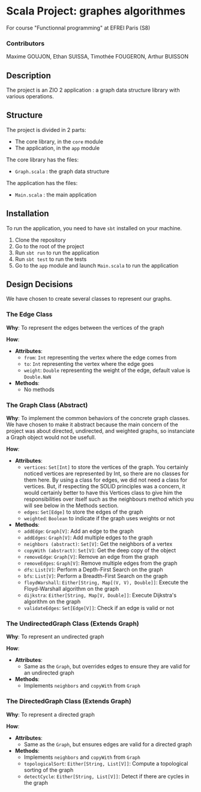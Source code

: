 # Scala Project: graphes algorithmes
For course "Functionnal programming" at EFREI Paris (S8)

### Contributors
Maxime GOUJON, Ethan SUISSA, Timothée FOUGERON, Arthur BUISSON

## Description
The project is an ZIO 2 application : a graph data structure library with various operations.

## Structure
The project is divided in 2 parts:
- The core library, in the `core` module
- The application, in the `app` module

The core library has the files:
- `Graph.scala` : the graph data structure

The application has the files:
- `Main.scala` : the main application

## Installation
To run the application, you need to have `sbt` installed on your machine.
1) Clone the repository
2) Go to the root of the project
3) Run `sbt run` to run the application
4) Run `sbt test` to run the tests
5) Go to the `app` module and launch `Main.scala` to run the application

## Design Decisions

We have chosen to create several classes to represent our graphs.

### The Edge Class

**Why**: To represent the edges between the vertices of the graph

**How**:
- **Attributes**:
    - `from`: `Int` representing the vertex where the edge comes from
    - `to`: `Int` representing the vertex where the edge goes
    - `weight`: `Double` representing the weight of the edge, default value is `Double.NaN`
- **Methods**:
    - No methods

### The Graph Class (Abstract)

**Why**: To implement the common behaviors of the concrete graph classes. We have chosen to make it abstract because the main concern of the project was about directed, undirected, and weighted graphs, so instanciate a Graph object would not be usefull.  

**How**:
- **Attributes**:
    - `vertices`: `Set[Int]` to store the vertices of the graph. You certainly noticed vertices are represented by Int, so there are no classes for them here. By using a class for edges, we did not need a class for vertices. But, if respecting the SOLID principles was a concern, it would certainly better to have this Vertices class to give him the responsibilities over itself such as the neighbours method which you will see below in the Methods section.
    - `edges`: `Set[Edge]` to store the edges of the graph
    - `weighted`: `Boolean` to indicate if the graph uses weights or not
- **Methods**:
    - `addEdge`: `Graph[V]`: Add an edge to the graph
    - `addEdges`: `Graph[V]`: Add multiple edges to the graph
    - `neighbors (abstract)`: `Set[V]`: Get the neighbors of a vertex
    - `copyWith (abstract)`: `Set[V]`: Get the deep copy of the object
    - `removeEdge`: `Graph[V]`: Remove an edge from the graph
    - `removeEdges`: `Graph[V]`: Remove multiple edges from the graph
    - `dfs`: `List[V]`: Perform a Depth-First Search on the graph
    - `bfs`: `List[V]`: Perform a Breadth-First Search on the graph
    - `floydWarshall`: `Either[String, Map[(V, V), Double]]`: Execute the Floyd-Warshall algorithm on the graph
    - `dijkstra`: `Either[String, Map[V, Double]]`: Execute Dijkstra's algorithm on the graph
    - `validateEdges`: `Set[Edge[V]]`: Check if an edge is valid or not

### The UndirectedGraph Class (Extends Graph)

**Why**: To represent an undirected graph

**How**:
- **Attributes**:
    - Same as the `Graph`, but overrides edges to ensure they are valid for an undirected graph
- **Methods**:
    - Implements `neighbors` and `copyWith` from `Graph`

### The DirectedGraph Class (Extends Graph)

**Why**: To represent a directed graph

**How**:
- **Attributes**:
    - Same as the `Graph`, but ensures edges are valid for a directed graph
- **Methods**:
    - Implements `neighbors` and `copyWith` from `Graph`
    - `topologicalSort`: `Either[String, List[V]]`: Compute a topological sorting of the graph
    - `detectCycle`: `Either[String, List[V]]`: Detect if there are cycles in the graph